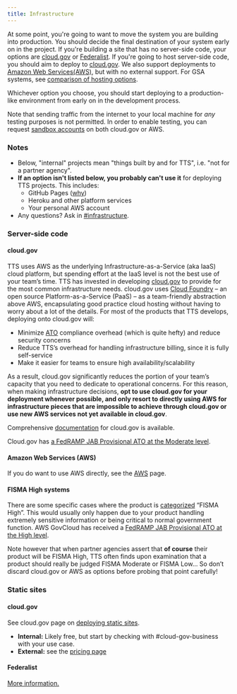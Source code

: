 ```yaml
---
title: Infrastructure
---
```


At some point, you're going to want to move the system you are building
into production. You should decide the final destination of your system early on
in the project. If you're building a site that has no server-side
code, your options are [cloud.gov](#cloudgov-1) or [Federalist](#federalist). If you're
going to host server-side code, you should aim to deploy to [cloud.gov](#cloudgov).
We also support deployments to [Amazon Web Services(AWS)](#amazon-web-services-aws), but with no external support. For GSA systems, see [comparison of hosting options](https://docs.google.com/spreadsheets/d/1TTu6R9vKOR5eiyC0tjF5XfaM9ozVp0FMoKDn_ZJOxG8/edit#gid=0).

Whichever option you choose, you should start deploying to a
production-like environment from early on in the development
process.

Note that sending traffic from the internet to your
local machine for _any_ testing purposes is not permitted. In order to
enable testing, you can request [sandbox accounts](sandbox/) on both cloud.gov or AWS.

### Notes

- Below, "internal" projects mean "things built by and for TTS", i.e. "not for a partner agency".
- **If an option isn't listed below, you probably can't use it** for deploying TTS projects. This includes:
  - GitHub Pages ([why](https://18f.gsa.gov/2015/05/14/18Fpages/))
  - Heroku and other platform services
  - Your personal AWS account
- Any questions? Ask in [#infrastructure](https://18f.slack.com/messages/infrastructure/).

### Server-side code

#### cloud.gov

TTS uses AWS as the underlying Infrastructure-as-a-Service (aka IaaS) cloud platform, but spending effort at the IaaS level is not the best use of your team’s time. TTS has invested in developing [cloud.gov](https://cloud.gov/) to provide for the most common infrastructure needs. cloud.gov uses [Cloud Foundry](https://www.cloudfoundry.org/) – an open source Platform-as-a-Service (PaaS) – as a team-friendly abstraction above AWS, encapsulating good practice cloud hosting without having to worry about a lot of the details. For most of the products that TTS develops, deploying onto cloud.gov will:

- Minimize [ATO](../ato/) compliance overhead (which is quite hefty) and reduce security concerns
- Reduce TTS’s overhead for handling infrastructure billing, since it is fully self-service
- Make it easier for teams to ensure high availability/scalability

As a result, cloud.gov significantly reduces the portion of your team’s capacity that
you need to dedicate to operational concerns. For this reason, when
making infrastructure decisions, **opt to use cloud.gov for your
deployment whenever possible, and only resort to directly using AWS
for infrastructure pieces that are impossible to achieve through
cloud.gov or use new AWS services not yet available in cloud.gov**.

Comprehensive [documentation](https://docs.cloud.gov/) for
cloud.gov is available.

Cloud.gov has
[a FedRAMP JAB Provisional ATO at
the Moderate level](https://marketplace.fedramp.gov/#/product/18f-cloudgov?sort=productName).

#### Amazon Web Services (AWS)

If you do want to use AWS directly, see the [AWS](aws/) page.

#### FISMA High systems

There are some specific cases where the product is
[categorized](../ato/levels/) “FISMA High”. This would usually only
happen due to your product handling extremely sensitive information or
being critical to normal government function. AWS GovCloud has
received a [FedRAMP JAB Provisional ATO at the High level](https://www.fedramp.gov/marketplace/compliant-systems/amazon-web-services-aws-government-community-cloud-govcloud/).

Note however that when partner agencies assert that **of course** their product will be FISMA High, TTS often finds upon examination that a product should really be judged FISMA Moderate or FISMA Low... So don’t discard cloud.gov or AWS as options before probing that point carefully!

### Static sites

#### cloud.gov

See cloud.gov page on [deploying static sites](https://docs.cloud.gov/apps/static/).

- **Internal:** Likely free, but start by checking with #cloud-gov-business with your use case.
- **External:** see the [pricing page](https://cloud.gov/pricing/)

#### Federalist

[More information.](federalist/)
